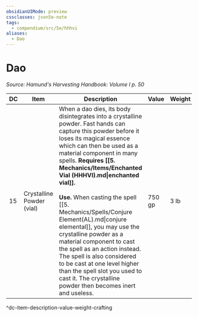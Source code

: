 ```yaml
---
obsidianUIMode: preview
cssclasses: json5e-note
tags:
  - compendium/src/5e/hhhvi
aliases:
  - Dao
---
```

# Dao
*Source: Hamund's Harvesting Handbook: Volume I p. 50* 

| DC | Item | Description | Value | Weight | Crafting |
|----|------|-------------|-------|--------|----------|
| 15 | Crystalline Powder (vial) | When a dao dies, its body disintegrates into a crystalline powder. Fast hands can capture this powder before it loses its magical essence which can then be used as a material component in many spells. **Requires [[5. Mechanics/Items/Enchanted Vial (HHHVI).md\|enchanted vial]].**<br /><br />**Use.** When casting the spell [[5. Mechanics/Spells/Conjure Element(AL).md\|conjure elemental]], you may use the crystalline powder as a material component to cast the spell as an action instead. The spell is also considered to be cast at one level higher than the spell slot you used to cast it. The crystalline powder then becomes inert and useless. | 750 gp | 3 lb | — |
^dc-item-description-value-weight-crafting
